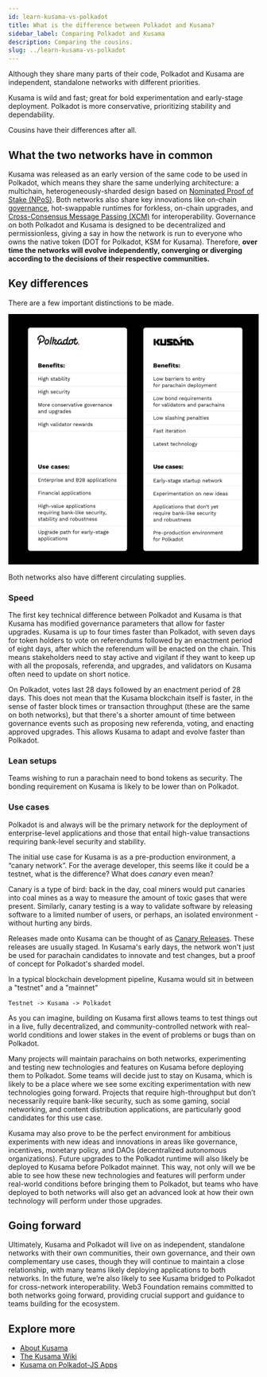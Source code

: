 ```yaml
---
id: learn-kusama-vs-polkadot
title: What is the difference between Polkadot and Kusama?
sidebar_label: Comparing Polkadot and Kusama
description: Comparing the cousins.
slug: ../learn-kusama-vs-polkadot
---
```


Although they share many parts of their code, Polkadot and Kusama are independent, standalone
networks with different priorities.

Kusama is wild and fast; great for bold experimentation and early-stage deployment. Polkadot is more
conservative, prioritizing stability and dependability.

Cousins have their differences after all.

## What the two networks have in common

Kusama was released as an early version of the same code to be used in Polkadot, which means they
share the same underlying architecture: a multichain, heterogeneously-sharded design based on
[Nominated Proof of Stake (NPoS)](learn-consensus.md). Both networks also share key innovations like
on-chain [governance](learn-governance.md), hot-swappable runtimes for forkless, on-chain upgrades,
and [Cross-Consensus Message Passing (XCM)](learn-cross-consensus.md) for interoperability. Governance on
both Polkadot and Kusama is designed to be decentralized and permissionless, giving a say in how the
network is run to everyone who owns the native token (DOT for Polkadot, KSM for Kusama). Therefore,
**over time the networks will evolve independently, converging or diverging according to the
decisions of their respective communities.**

## Key differences

There are a few important distinctions to be made.

![polkadot_vs_kusama](../assets/Cousins_2.png)

Both networks also have different circulating supplies.

### Speed

The first key technical difference between Polkadot and Kusama is that Kusama has modified
governance parameters that allow for faster upgrades. Kusama is up to four times faster than
Polkadot, with seven days for token holders to vote on referendums followed by an enactment period
of eight days, after which the referendum will be enacted on the chain. This means stakeholders need
to stay active and vigilant if they want to keep up with all the proposals, referenda, and upgrades,
and validators on Kusama often need to update on short notice.

On Polkadot, votes last 28 days followed by an enactment period of 28 days. This does not mean that
the Kusama blockchain itself is faster, in the sense of faster block times or transaction throughput
(these are the same on both networks), but that there's a shorter amount of time between governance
events such as proposing new referenda, voting, and enacting approved upgrades. This allows Kusama
to adapt and evolve faster than Polkadot.

### Lean setups

Teams wishing to run a parachain need to bond tokens as security. The bonding requirement on Kusama
is likely to be lower than on Polkadot.

### Use cases

Polkadot is and always will be the primary network for the deployment of enterprise-level
applications and those that entail high-value transactions requiring bank-level security and
stability.

The initial use case for Kusama is as a pre-production environment, a “canary network”.
For the average developer, this seems like it could be a testnet, what is the difference?
What does _canary_ even mean?

Canary is a type of bird: back in the day, coal miners would put canaries into coal mines as a way to measure the amount of toxic gases that were present. Similarly, canary testing is a way to validate software by releasing software to a limited number of users, or perhaps, an isolated environment - without hurting any birds.

Releases made onto Kusama can be thought of as [Canary Releases](https://martinfowler.com/bliki/CanaryRelease.html).
These releases are usually staged. In Kusama's early days, the network won't just be used for parachain candidates to innovate and test changes, but a proof of concept for Polkadot's sharded model.

In a typical blockchain development pipeline, Kusama would sit in between a "testnet" and a "mainnet"

```
Testnet -> Kusama -> Polkadot
```

As you can imagine, building on Kusama first allows teams to test things out in a live, fully decentralized, and
community-controlled network with real-world conditions and lower stakes in the event of problems or
bugs than on Polkadot.

Many projects will maintain parachains on both networks, experimenting and testing new technologies
and features on Kusama before deploying them to Polkadot. Some teams will decide just to stay on
Kusama, which is likely to be a place where we see some exciting experimentation with new
technologies going forward. Projects that require high-throughput but don’t necessarily require
bank-like security, such as some gaming, social networking, and content distribution applications,
are particularly good candidates for this use case.

Kusama may also prove to be the perfect environment for ambitious experiments with new ideas and
innovations in areas like governance, incentives, monetary policy, and DAOs (decentralized
autonomous organizations). Future upgrades to the Polkadot runtime will also likely be deployed to
Kusama before Polkadot mainnet. This way, not only will we be able to see how these new technologies
and features will perform under real-world conditions before bringing them to Polkadot, but teams
who have deployed to both networks will also get an advanced look at how their own technology will
perform under those upgrades.

## Going forward

Ultimately, Kusama and Polkadot will live on as independent, standalone networks with their own
communities, their own governance, and their own complementary use cases, though they will continue
to maintain a close relationship, with many teams likely deploying applications to both networks. In
the future, we’re also likely to see Kusama bridged to Polkadot for cross-network interoperability.
Web3 Foundation remains committed to both networks going forward, providing crucial support and
guidance to teams building for the ecosystem.

## Explore more

- [About Kusama](https://kusama.network)
- [The Kusama Wiki](https://guide.kusama.network)
- [Kusama on Polkadot-JS Apps](https://kusama.dotapps.io)
